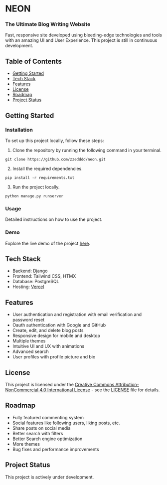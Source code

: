 # NEON

### The Ultimate Blog Writing Website

Fast, responsive site developed using bleeding-edge technologies and tools with an amazing UI and User Experience. This project is still in continuous development.

## Table of Contents

-   [Getting Started](#getting-started)
-   [Tech Stack](#tech-stack)
-   [Features](#features)
-   [License](#license)
-   [Roadmap](#roadmap)
-   [Project Status](#project-status)

## Getting Started

### Installation

To set up this project locally, follow these steps:

1. Clone the repository by running the following command in your terminal.

```
git clone https://github.com/zzedddd/neon.git
```

2.  Install the required dependencies.

```
pip install -r requirements.txt
```

3.  Run the project locally.

```
python manage.py runserver
```

### Usage

Detailed instructions on how to use the project.

### Demo

Explore the live demo of the project [here](https://poeticcode.xyz/).

## Tech Stack

-   Backend: Django
-   Frontend: Tailwind CSS, HTMX
-   Database: PostgreSQL
-   Hosting: [Vercel](https://vercel.com/)

## Features

-   User authentication and registration with email verification and password reset
-   Oauth authentication with Google and GitHub
-   Create, edit, and delete blog posts
-   Responsive design for mobile and desktop
-   Multiple themes
-   Intuitive UI and UX with animations
-   Advanced search
-   User profiles with profile picture and bio

## License

This project is licensed under the [Creative Commons Attribution-NonCommercial 4.0 International License](https://creativecommons.org/licenses/by-nc/4.0/) - see the [LICENSE](LICENSE) file for details.

## Roadmap

-   Fully featured commenting system
-   Social features like following users, liking posts, etc.
-   Share posts on social media
-   Better search with filters
-   Better Search engine optimization
-   More themes
-   Bug fixes and performance improvements

## Project Status

This project is actively under development.
